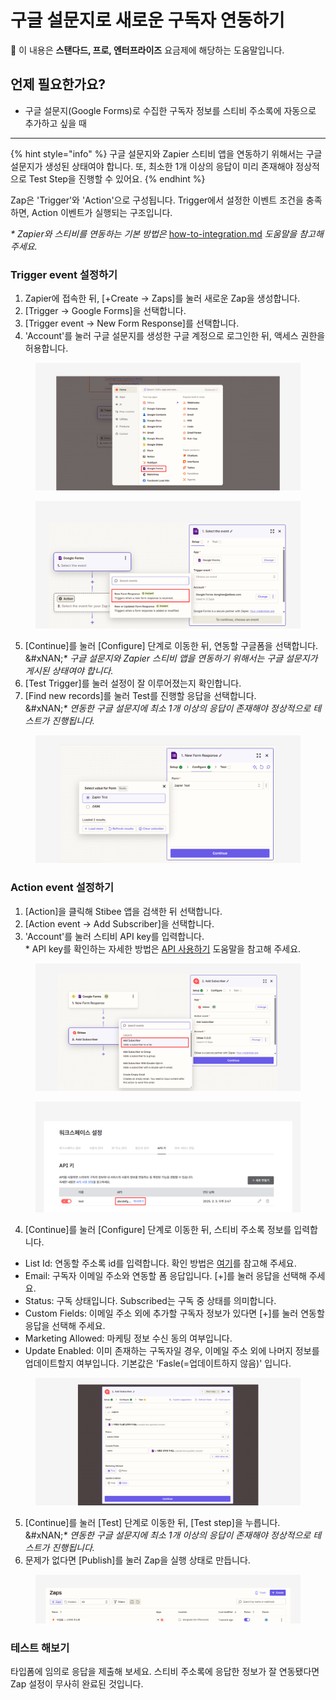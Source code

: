 # 구글 설문지로 새로운 구독자 연동하기

💬 이 내용은 **스탠다드, 프로, 엔터프라이즈** 요금제에 해당하는 도움말입니다.

## 언제 필요한가요?

* 구글 설문지(Google Forms)로 수집한 구독자 정보를 스티비 주소록에 자동으로 추가하고 싶을 때

***

{% hint style="info" %}
구글 설문지와 Zapier 스티비 앱을 연동하기 위해서는 구글 설문지가 생성된 상태여야 합니다. 또, 최소한 1개 이상의 응답이 미리 존재해야 정상적으로 Test Step을 진행할 수 있어요.
{% endhint %}

Zap은 'Trigger'와 'Action'으로 구성됩니다. Trigger에서 설정한 이벤트 조건을 충족하면, Action 이벤트가 실행되는 구조입니다.

_\* Zapier와 스티비를 연동하는 기본 방법은_ [how-to-integration.md](../../integration/zapier/how-to-integration.md "mention") _도움말을 참고해 주세요._



### Trigger event 설정하기

1. Zapier에 접속한 뒤, \[+Create → Zaps]를 눌러 새로운 Zap을 생성합니다.
2. \[Trigger → Google Forms]을 선택합니다.
3. \[Trigger event → New Form Response]를 선택합니다.
4. 'Account'를 눌러 구글 설문지를 생성한 구글 계정으로 로그인한 뒤, 액세스 권한을 허용합니다.

<figure><img src="../../.gitbook/assets/Zapier 구글 폼.png" alt=""><figcaption></figcaption></figure>

<figure><img src="../../.gitbook/assets/Zapier 구글 폼2.png" alt=""><figcaption></figcaption></figure>



5. \[Continue]를 눌러 \[Configure] 단계로 이동한 뒤, 연동할 구글폼을 선택합니다.
   \
   &#xNAN;_\* 구글 설문지와 Zapier 스티비 앱을 연동하기 위해서는 구글 설문지가 게시된 상태여야 합니다._
6. \[Test Trigger]를 눌러 설정이 잘 이루어졌는지 확인합니다.
7. \[Find new records]를 눌러 Test를 진행할 응답을 선택합니다.
   \
   &#xNAN;_\* 연동한 구글 설문지에 최소 1개 이상의 응답이 존재해야 정상적으로 테스트가 진행됩니다._

<figure><img src="../../.gitbook/assets/Zapier 구글 폼3 (1).png" alt=""><figcaption></figcaption></figure>



### Action event 설정하기

1. \[Action]을 클릭해 Stibee 앱을 검색한 뒤 선택합니다.
2. \[Action event → Add Subscriber]을 선택합니다.
3. 'Account'를 눌러 스티비 API key를 입력합니다.
   \
   \* API key를 확인하는 자세한 방법은 [API 사용하기](../../api-webhook/api.md#id-1-api-1) 도움말을 참고해 주세요.

<figure><img src="../../.gitbook/assets/Zapier 구글 폼4 (1).png" alt=""><figcaption></figcaption></figure>

<figure><img src="../../.gitbook/assets/Zapier 스티비 앱 연동하기5.png" alt=""><figcaption></figcaption></figure>



4. \[Continue]를 눌러 \[Configure] 단계로 이동한 뒤, 스티비 주소록 정보를 입력합니다.

* List Id: 연동할 주소록 id를 입력합니다. 확인 방법은 [여기](https://help.stibee.com/api-webhook/api#listid-id)를 참고해 주세요.
* Email: 구독자 이메일 주소와 연동할 폼 응답입니다. \[+]를 눌러 응답을 선택해 주세요.
* Status: 구독 상태입니다. Subscribed는 구독 중 상태를 의미합니다.
* Custom Fields: 이메일 주소 외에 추가할 구독자 정보가 있다면 \[+]를 눌러 연동할 응답을 선택해 주세요.
* Marketing Allowed: 마케팅 정보 수신 동의 여부입니다.
* Update Enabled: 이미 존재하는 구독자일 경우, 이메일 주소 외에 나머지 정보를 업데이트할지 여부입니다. 기본값은 'Fasle(=업데이트하지 않음)' 입니다.

<figure><img src="../../.gitbook/assets/Zapier 구글 폼5 (4).png" alt=""><figcaption></figcaption></figure>



5. \[Continue]를 눌러 \[Test] 단계로 이동한 뒤, \[Test step]을 누릅니다.
   \
   &#xNAN;_\* 연동한 구글 설문지에 최소 1개 이상의 응답이 존재해야 정상적으로 테스트가 진행됩니다._
6. 문제가 없다면 \[Publish]를 눌러 Zap을 실행 상태로 만듭니다.

<figure><img src="../../.gitbook/assets/Zapier 타입폼 5.png" alt=""><figcaption></figcaption></figure>



### 테스트 해보기

타입폼에 임의로 응답을 제출해 보세요. 스티비 주소록에 응답한 정보가 잘 연동됐다면 Zap 설정이 무사히 완료된 것입니다.

